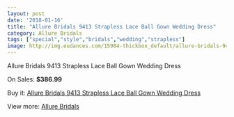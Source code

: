 ```yaml
---
layout: post
date: '2018-01-16'
title: "Allure Bridals 9413 Strapless Lace Ball Gown Wedding Dress"
category: Allure Bridals
tags: ["special","style","bridals","wedding","strapless"]
image: http://img.eudances.com/15984-thickbox_default/allure-bridals-9413-strapless-lace-ball-gown-wedding-dress.jpg
---
```

Allure Bridals 9413 Strapless Lace Ball Gown Wedding Dress

On Sales: **$386.99**
<a href="https://www.eudances.com/en/allure-bridals/4704-allure-bridals-9413-strapless-lace-ball-gown-wedding-dress.html"><amp-img layout="responsive" width="600" height="600" src="//img.eudances.com/15984-thickbox_default/allure-bridals-9413-strapless-lace-ball-gown-wedding-dress.jpg" alt="Allure Bridals 9413 Strapless Lace Ball Gown Wedding Dress 0" /></a>
<a href="https://www.eudances.com/en/allure-bridals/4704-allure-bridals-9413-strapless-lace-ball-gown-wedding-dress.html"><amp-img layout="responsive" width="600" height="600" src="//img.eudances.com/15986-thickbox_default/allure-bridals-9413-strapless-lace-ball-gown-wedding-dress.jpg" alt="Allure Bridals 9413 Strapless Lace Ball Gown Wedding Dress 1" /></a>
<a href="https://www.eudances.com/en/allure-bridals/4704-allure-bridals-9413-strapless-lace-ball-gown-wedding-dress.html"><amp-img layout="responsive" width="600" height="600" src="//img.eudances.com/15985-thickbox_default/allure-bridals-9413-strapless-lace-ball-gown-wedding-dress.jpg" alt="Allure Bridals 9413 Strapless Lace Ball Gown Wedding Dress 2" /></a>

Buy it: [Allure Bridals 9413 Strapless Lace Ball Gown Wedding Dress](https://www.eudances.com/en/allure-bridals/4704-allure-bridals-9413-strapless-lace-ball-gown-wedding-dress.html "Allure Bridals 9413 Strapless Lace Ball Gown Wedding Dress")

View more: [Allure Bridals](https://www.eudances.com/en/2-allure-bridals "Allure Bridals")